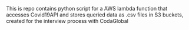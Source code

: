 This is repo contains python script for a AWS lambda function that accesses Covid19API and stores queried data as .csv files in S3 buckets, created for the interview process with CodaGlobal